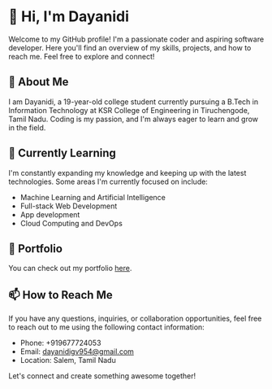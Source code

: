 <!---
dayanidiportfolio/dayanidiportfolio is a ✨ special ✨ repository because its `README.md` (this file) appears on your GitHub profile.
You can click the Preview link to take a look at your changes.
--->

# 👋 Hi, I'm Dayanidi

Welcome to my GitHub profile! I'm a passionate coder and aspiring software developer. Here you'll find an overview of my skills, projects, and how to reach me. Feel free to explore and connect!

## 👀 About Me

I am Dayanidi, a 19-year-old college student currently pursuing a B.Tech in Information Technology at KSR College of Engineering in Tiruchengode, Tamil Nadu. Coding is my passion, and I'm always eager to learn and grow in the field.

## 🌱 Currently Learning

I'm constantly expanding my knowledge and keeping up with the latest technologies. Some areas I'm currently focused on include:

- Machine Learning and Artificial Intelligence
- Full-stack Web Development 
- App development 
- Cloud Computing and DevOps

## 💼 Portfolio

You can check out my portfolio [here](https://dayanidiportfolio.github.io).

## 📫 How to Reach Me

If you have any questions, inquiries, or collaboration opportunities, feel free to reach out to me using the following contact information:

- Phone: +919677724053
- Email: dayanidigv954@gmail.com
- Location: Salem, Tamil Nadu

Let's connect and create something awesome together!

<!---
dayanidiportfolio/dayanidiportfolio is a ✨ special ✨ repository because its `README.md` (this file) appears on your GitHub profile.
You can click the Preview link to take a look at your changes.
--->

